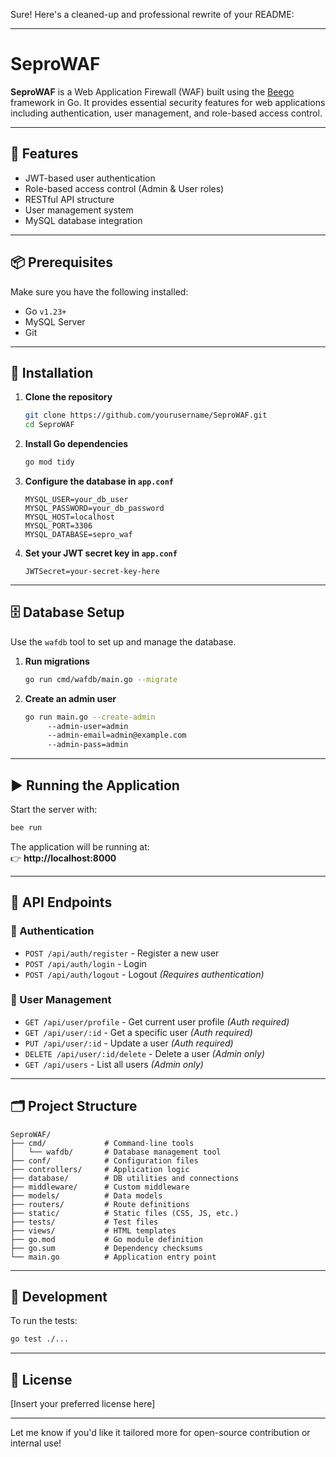 Sure! Here's a cleaned-up and professional rewrite of your README:

---

# SeproWAF

**SeproWAF** is a Web Application Firewall (WAF) built using the [Beego](https://beego.me/) framework in Go. It provides essential security features for web applications including authentication, user management, and role-based access control.

---

## 🚀 Features

- JWT-based user authentication  
- Role-based access control (Admin & User roles)  
- RESTful API structure  
- User management system  
- MySQL database integration  

---

## 📦 Prerequisites

Make sure you have the following installed:

- Go `v1.23+`  
- MySQL Server  
- Git  

---

## 🔧 Installation

1. **Clone the repository**
   ```bash
   git clone https://github.com/yourusername/SeproWAF.git
   cd SeproWAF
   ```

2. **Install Go dependencies**
   ```bash
   go mod tidy
   ```

3. **Configure the database in `app.conf`**
   ```
   MYSQL_USER=your_db_user
   MYSQL_PASSWORD=your_db_password
   MYSQL_HOST=localhost
   MYSQL_PORT=3306
   MYSQL_DATABASE=sepro_waf
   ```

4. **Set your JWT secret key in `app.conf`**
   ```
   JWTSecret=your-secret-key-here
   ```

---

## 🗄️ Database Setup

Use the `wafdb` tool to set up and manage the database.

1. **Run migrations**
   ```bash
   go run cmd/wafdb/main.go --migrate
   ```

2. **Create an admin user**
   ```bash
   go run main.go --create-admin
        --admin-user=admin
        --admin-email=admin@example.com
        --admin-pass=admin
   ```

---

## ▶️ Running the Application

Start the server with:

```bash
bee run
```

The application will be running at:  
👉 **http://localhost:8000**

---

## 📡 API Endpoints

### 🔐 Authentication
- `POST /api/auth/register` - Register a new user  
- `POST /api/auth/login` - Login  
- `POST /api/auth/logout` - Logout *(Requires authentication)*

### 👤 User Management
- `GET /api/user/profile` - Get current user profile *(Auth required)*  
- `GET /api/user/:id` - Get a specific user *(Auth required)*  
- `PUT /api/user/:id` - Update a user *(Auth required)*  
- `DELETE /api/user/:id/delete` - Delete a user *(Admin only)*  
- `GET /api/users` - List all users *(Admin only)*

---

## 🗂️ Project Structure

```
SeproWAF/
├── cmd/             # Command-line tools
│   └── wafdb/       # Database management tool
├── conf/            # Configuration files
├── controllers/     # Application logic
├── database/        # DB utilities and connections
├── middleware/      # Custom middleware
├── models/          # Data models
├── routers/         # Route definitions
├── static/          # Static files (CSS, JS, etc.)
├── tests/           # Test files
├── views/           # HTML templates
├── go.mod           # Go module definition
├── go.sum           # Dependency checksums
└── main.go          # Application entry point
```

---

## 🧪 Development

To run the tests:

```bash
go test ./...
```

---

## 📄 License

[Insert your preferred license here]

---

Let me know if you'd like it tailored more for open-source contribution or internal use!